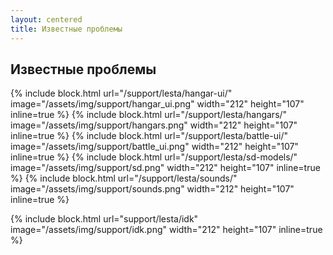 ```yaml
---
layout: centered
title: Известные проблемы
---
```


## Известные проблемы

{% include block.html url="/support/lesta/hangar-ui/" image="/assets/img/support/hangar_ui.png" width="212" height="107" inline=true %}
{% include block.html url="/support/lesta/hangars/" image="/assets/img/support/hangars.png" width="212" height="107" inline=true %}
{% include block.html url="/support/lesta/battle-ui/" image="/assets/img/support/battle_ui.png" width="212" height="107" inline=true %}
{% include block.html url="/support/lesta/sd-models/" image="/assets/img/support/sd.png" width="212" height="107" inline=true %}
{% include block.html url="/support/lesta/sounds/" image="/assets/img/support/sounds.png" width="212" height="107" inline=true %}

{% include block.html url="support/lesta/idk" image="/assets/img/support/idk.png" width="212" height="107" inline=true %}
